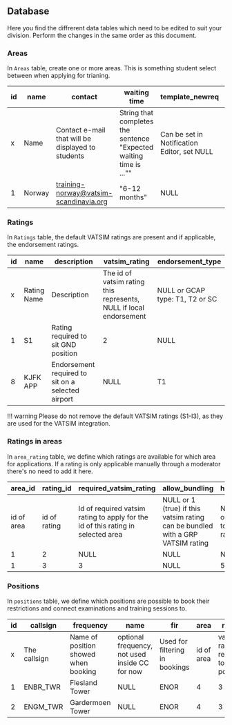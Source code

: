 
## Database

Here you find the diffrerent data tables which need to be edited to suit your division. Perform the changes in the same order as this document.

### Areas

In `Areas` table, create one or more areas. This is something student select between when applying for trianing.

| id | name | contact | waiting time | template_newreq | template_newmentor | template_pretraining | feedback_url |
| ------- | --- | --- | --- |  --- |  --- | --- | --- |
| x | Name | Contact e-mail that will be displayed to students | String that completes the sentence "Expected waiting time is ..."" | Can be set in Notification Editor, set NULL | Same as last | Same as last | URL to feedback form shown in training completed email |
| 1 | Norway | training-norway@vatsim-scandinavia.org | "6-12 months" | NULL | NULL | NULL | https://forms.gle/your-feedback-form |

### Ratings

In `Ratings` table, the default VATSIM ratings are present and if applicable, the endorsement ratings.

| id | name | description | vatsim_rating | endorsement_type | 
| ------- | --- | --- | --- | --- |
| x | Rating Name | Description | The id of vatsim rating this represents, NULL if local endorsement | NULL or GCAP type: T1, T2 or SC |
| 1 | S1 | Rating required to sit GND position | 2 | NULL |
| 8 | KJFK APP | Endorsement required to sit on a selected airport | NULL | T1 |

!!! warning
    Please do not remove the default VATSIM ratings (S1-I3), as they are used for the VATSIM integration.

### Ratings in areas

In `area_rating` table, we define which ratings are available for which area for applications. If a rating is only applicable manually through a moderator there's no need to add it here.

| area_id | rating_id | required_vatsim_rating | allow_bundling | hour_requirement | queue_length_low | queue_lenght_high |
| ------- | --- | --- | --- | --- | --- | --- |
| id of area | id of rating | Id of required vatsim rating to apply for the id of this rating in selected area | NULL or 1 (true) if this vatsim rating can be bundled with a GRP VATSIM rating | NULL or number of hours required to apply for this rating | Filled in by automation | Filled in by automation |
| 1 | 2 | NULL | NULL | NULL | NULL | NULL |
| 1 | 3 | 3 | NULL | 50 | NULL | NULL |

### Positions

In `positions` table, we define which positions are possible to book their restrictions and connect examinations and training sessions to.

| id | callsign | frequency | name | fir | area | rating | required_facility_rating_id |
| ------- | --- | --- | --- | --- | --- | --- | --- |
| x | The callsign | Name of position showed when booking | optional frequency, not used inside CC for now | Used for filtering in bookings | id of area | vatsim rating id required to book position | rating id of the tiered rating required to book this position
| 1 | ENBR_TWR | Flesland Tower | NULL | ENOR | 4 | 3 | NULL
| 2 | ENGM_TWR | Gardermoen Tower | NULL | ENOR | 4 | 3 | 8
